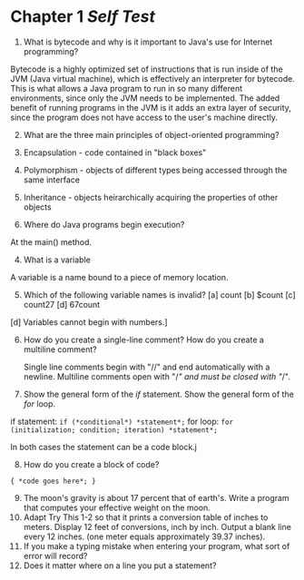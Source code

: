 # Chapter 1 *Self Test*

1. What is bytecode and why is it important to Java's use for Internet
   programming?

Bytecode is a highly optimized set of instructions that is run inside of the
JVM (Java virtual machine), which is effectively an interpreter for bytecode. This is what allows a Java program to run in so many different environments, since only the JVM needs to be implemented. The added benefit of running programs in the JVM is it adds an extra layer of security, since the program does not have access to the user's machine directly.

2. What are the three main principles of object-oriented programming?
  1. Encapsulation - code contained in "black boxes"
  2. Polymorphism - objects of different types being accessed through the same
     interface
  3. Inheritance - objects heirarchically acquiring the properties of other objects


3. Where do Java programs begin execution?

At the main() method.

4. What is a variable

A variable is a name bound to a piece of memory location.

5. Which of the following variable names is invalid?
  [a] count
  [b] $count
  [c] count27
  [d] 67count

[d] Variables cannot begin with numbers.]

6. How do you create a single-line comment? How do you create a multiline
   comment?

   Single line comments begin with "//" and end automatically with a newline. Multiline comments open with "/*" and must be closed with "*/".

7. Show the general form of the *if* statement. Show the general form of the
   *for* loop.

if statement: `if (*conditional*) *statement*;`
for loop:     `for (initialization; condition; iteration) *statement*;`

In both cases the statement can be a code block.j

8. How do you create a block of code?

`{
  *code goes here*;
}`

9. The moon's gravity is about 17 percent that of earth's. Write a program that
   computes your effective weight on the moon.
10. Adapt Try This 1-2 so that it prints a conversion table of inches to meters.
    Display 12 feet of conversions, inch by inch. Output a blank line every 12
    inches. (one meter equals approximately 39.37 inches).
11. If you make a typing mistake when entering your program, what sort of error
  will record?
12. Does it matter where on a line you put a statement?
